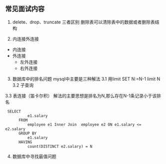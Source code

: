 ## 常见面试内容

1. delete、drop、truncate 三者区别
    删除表可以清除表中的数据或者删除表结构
   
2. 内连接外连接
- 内连接
- 外连接
    - 左外连接
    - 右外连接

3. 数据库中的排名问题
mysql中主要是三种解法
3.1 用limit
SET N:=N-1 limit N
3.2 子查询

3.3 表连接（笛卡尔积）
解法的主要思想是排名为N,那么存在N-1条记录小于该排名
```
 SELECT 
          e1.salary
      FROM 
          employee e1 Inner Join  employee e2 ON e1.salary <= e2.salary
      GROUP BY 
          e1.salary
      HAVING 
          count(DISTINCT e2.salary) = N
```

4. 数据库中寻找最值问题